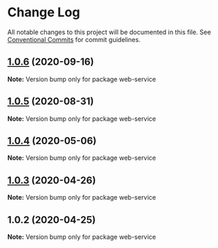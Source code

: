 # Change Log

All notable changes to this project will be documented in this file.
See [Conventional Commits](https://conventionalcommits.org) for commit guidelines.

## [1.0.6](https://gitlab.gz.cvte.cn/student/common-components/frontend-components/easiclass-common/webservice/compare/v1.0.5...v1.0.6) (2020-09-16)

**Note:** Version bump only for package web-service





## [1.0.5](https://gitlab.gz.cvte.cn/student/common-components/frontend-components/easiclass-common/webservice/compare/v1.0.4...v1.0.5) (2020-08-31)

**Note:** Version bump only for package web-service





## [1.0.4](https://gitlab.gz.cvte.cn/student/common-components/frontend-components/easiclass-common/webservice/compare/v1.0.3...v1.0.4) (2020-05-06)

**Note:** Version bump only for package web-service





## [1.0.3](https://gitlab.gz.cvte.cn/student/common-components/frontend-components/easiclass-common/webservice/compare/v1.0.2...v1.0.3) (2020-04-26)

**Note:** Version bump only for package web-service





## 1.0.2 (2020-04-25)

**Note:** Version bump only for package web-service
